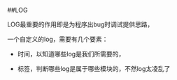 ##LOG

LOG最重要的作用即是为程序出bug时调试提供思路，

一个自定义的log，需要有几个要素：

* 时间，以知道哪些log是我们所需要的，

* 标签，判断哪些log是属于哪些模块的，不然log太凌乱了